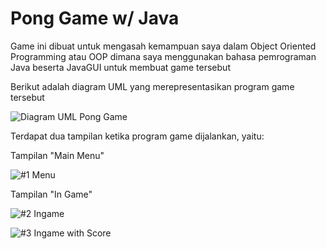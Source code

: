 # Pong Game w/ Java

Game ini dibuat untuk mengasah kemampuan saya dalam Object Oriented Programming atau OOP dimana saya menggunakan bahasa pemrograman Java beserta JavaGUI untuk membuat game tersebut

Berikut adalah diagram UML yang merepresentasikan program game tersebut

![Diagram UML  Pong Game](https://github.com/ArthurGregorius/ProyekPerkuliahan/assets/147962819/ad981cb0-f7f3-49b9-b3a7-3b641588a191)

Terdapat dua tampilan ketika program game dijalankan, yaitu:

Tampilan "Main Menu"

![#1 Menu](https://github.com/ArthurGregorius/ProyekPerkuliahan/assets/147962819/8391860e-aea0-42b9-8f05-1210982824cb)

Tampilan "In Game"

![#2 Ingame](https://github.com/ArthurGregorius/ProyekPerkuliahan/assets/147962819/1d89bc41-09c3-409d-a83e-bb0722c282cc)

![#3 Ingame with Score](https://github.com/ArthurGregorius/ProyekPerkuliahan/assets/147962819/f9f0b835-041e-457a-9d5d-765a3fae2192)
